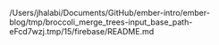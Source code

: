 /Users/jhalabi/Documents/GitHub/ember-intro/ember-blog/tmp/broccoli_merge_trees-input_base_path-eFcd7wzj.tmp/15/firebase/README.md